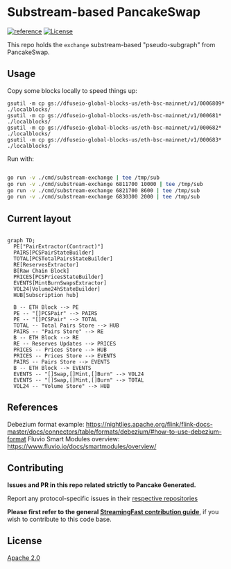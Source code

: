 # Substream-based PancakeSwap
[![reference](https://img.shields.io/badge/godoc-reference-5272B4.svg?style=flat-square)](https://pkg.go.dev/github.com/streamingfast/substream-pancakeswap)
[![License](https://img.shields.io/badge/License-Apache%202.0-blue.svg)](https://opensource.org/licenses/Apache-2.0)

This repo holds the `exchange` substream-based "pseudo-subgraph" from PancakeSwap.


## Usage

Copy some blocks locally to speed things up:

```
gsutil -m cp gs://dfuseio-global-blocks-us/eth-bsc-mainnet/v1/0006809* ./localblocks/
gsutil -m cp gs://dfuseio-global-blocks-us/eth-bsc-mainnet/v1/000681* ./localblocks/
gsutil -m cp gs://dfuseio-global-blocks-us/eth-bsc-mainnet/v1/000682* ./localblocks/
gsutil -m cp gs://dfuseio-global-blocks-us/eth-bsc-mainnet/v1/000683* ./localblocks/
```

Run with:

```bash

go run -v ./cmd/substream-exchange | tee /tmp/sub
go run -v ./cmd/substream-exchange 6811700 10000 | tee /tmp/sub
go run -v ./cmd/substream-exchange 6821700 8600 | tee /tmp/sub
go run -v ./cmd/substream-exchange 6830300 2000 | tee /tmp/sub
```


## Current layout

```mermaid

graph TD;
  PE["PairExtractor(Contract)"]
  PAIRS[PCSPairStateBuilder]
  TOTAL[PCSTotalPairsStateBuilder]
  RE[ReservesExtractor]
  B[Raw Chain Block]
  PRICES[PCSPricesStateBuilder]
  EVENTS[MintBurnSwapsExtractor]
  VOL24[Volume24hStateBuilder]
  HUB[Subscription hub]

  B -- ETH Block --> PE
  PE -- "[]PCSPair" --> PAIRS
  PE -- "[]PCSPair" --> TOTAL
  TOTAL -- Total Pairs Store --> HUB
  PAIRS -- "Pairs Store" --> RE
  B -- ETH Block --> RE
  RE -- Reserves Updates --> PRICES
  PRICES -- Prices Store --> HUB
  PRICES -- Prices Store --> EVENTS
  PAIRS -- Pairs Store --> EVENTS
  B -- ETH Block --> EVENTS
  EVENTS -- "[]Swap,[]Mint,[]Burn" --> VOL24
  EVENTS -- "[]Swap,[]Mint,[]Burn" --> TOTAL
  VOL24 -- "Volume Store" --> HUB
```

## References

Debezium format example: https://nightlies.apache.org/flink/flink-docs-master/docs/connectors/table/formats/debezium/#how-to-use-debezium-format
Fluvio Smart Modules overview: https://www.fluvio.io/docs/smartmodules/overview/



## Contributing

**Issues and PR in this repo related strictly to Pancake Generated.**

Report any protocol-specific issues in their
[respective repositories](https://github.com/streamingfast/streamingfast#protocols)

**Please first refer to the general
[StreamingFast contribution guide](https://github.com/streamingfast/streamingfast/blob/master/CONTRIBUTING.md)**,
if you wish to contribute to this code base.

## License

[Apache 2.0](LICENSE)
